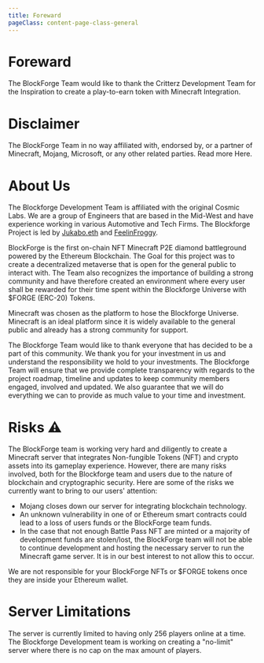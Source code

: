 ```yaml
---
title: Foreward
pageClass: content-page-class-general
---
```

# Foreward

The BlockForge Team would like to thank the Critterz Development Team for the Inspiration to create a play-to-earn token with Minecraft Integration.

# Disclaimer

The BlockForge Team in no way affiliated with, endorsed by, or a partner of Minecraft, Mojang, Microsoft, or any other related parties. Read more Here.

# About Us

 The Blockforge Development Team is affiliated with the original Cosmic Labs. We are a group of Engineers that are based in the Mid-West and have experience working in various Automotive and Tech Firms. The Blockforge Project is led by [Jukabo.eth](https://twitter.com/Jukabo_NFT) and [FeelinFroggy](https://twitter.com/FeelinFroggy__).

 BlockForge is the first on-chain NFT Minecraft P2E diamond battleground powered by the Ethereum Blockchain.
 The Goal for this project was to create a decentralized metaverse that is open for the general public to interact with. The Team also recognizes the importance of building a strong community and have therefore created an environment where every user shall be rewarded for their time spent within the Blockforge Universe with  $FORGE (ERC-20) Tokens.

 Minecraft was chosen as the platform to hose the Blockforge Universe. Minecraft is an ideal platform since it is widely available to the general public and already has a strong community for support.

 The Blockforge Team would like to thank everyone that has decided to be a part of this community. We thank you for your investment in us and understand the responsibility we hold to your investments.
 The Blockforge Team will ensure that we provide complete transparency with regards to the project roadmap, timeline and updates to keep community members engaged, involved and updated. We also guarantee that we will do everything we can to provide as much value to your time and investment.

# Risks :warning:

The BlockForge team is working very hard and diligently to create a Minecraft server that integrates Non-fungible Tokens (NFT) and crypto assets into its gameplay experience. However, there are many risks involved, both for the Blockforge team and users due to the nature of blockchain and cryptographic security. Here are some of the risks we currently want to bring to our users' attention:
* Mojang closes down our server for integrating blockchain technology.
* An unknown vulnerability in one of or Ethereum smart contracts could lead to a loss of users funds or the BlockForge team funds.
* In the case that not enough Battle Pass NFT are minted or a majority of development funds are stolen/lost, the BlockForge team will not be able to continue development and hosting the necessary server to run the Minecraft game server. It is in our best interest to not allow this to occur.


We are not responsible for your BlockForge NFTs or $FORGE tokens once they are inside your Ethereum wallet.

# Server Limitations

The server is currently limited to having only 256 players online at a time. The Blockforge Development team is working on creating a "no-limit" server where there is no cap on the max amount of players.
